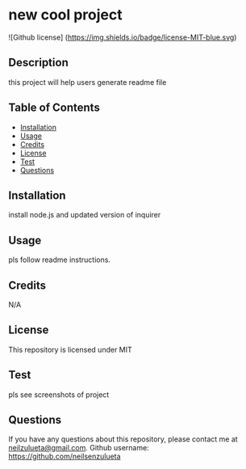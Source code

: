 # new cool project
  ![Github license] (https://img.shields.io/badge/license-MIT-blue.svg)

  ## Description
  this project will help users generate readme file

  ## Table of Contents
  * [Installation](#installation)
  * [Usage](#usage)
  * [Credits](#credits)
  * [License](#license)
  * [Test](#test)
  * [Questions](#questions)
  
  ## Installation
  install node.js and updated version of inquirer

  ## Usage
  pls follow readme instructions.

  ## Credits
  N/A

  ## License
  This repository is licensed under MIT

  ## Test
  pls see screenshots of project

  ## Questions
  If you have any questions about this repository, please contact me at neilzulueta@gmail.com. Github username: https://github.com/neilsenzulueta

